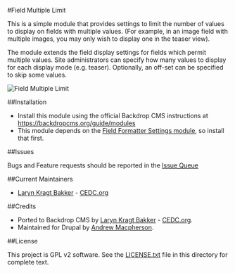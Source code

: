 #Field Multiple Limit

This is a simple module that provides settings to limit the number of values to 
display on fields with multiple values. (For example, in an image field
with multiple images, you may only wish to display one in the teaser view).

The module extends the field display settings for fields which permit multiple 
values. Site administrators can specify how many values to display for each 
display mode (e.g. teaser). Optionally, an off-set can be specified to skip 
some values. 

![Field Multiple Limit](https://github.com/backdrop-contrib/field_multiple_limit/blob/1.x-1.x/images/field_multiple_limit.jpg "Field Multiple Limit example")

##Installation

- Install this module using the official Backdrop CMS instructions at
  https://backdropcms.org/guide/modules
- This module depends on the 
  [Field Formatter Settings module](https://github.com/backdrop-contrib/field_formatter_settings), 
  so install that first.

##Issues

Bugs and Feature requests should be reported in the 
[Issue Queue](https://github.com/backdrop-contrib/field_multiple_limit/issues)

##Current Maintainers

- [Laryn Kragt Bakker](https://github.com/laryn) - [CEDC.org](https://cedc.org)

##Credits

- Ported to Backdrop CMS by [Laryn Kragt Bakker](https://github.com/laryn) - [CEDC.org](https://cedc.org).
- Maintained for Drupal by [Andrew Macpherson](https://github.com/fuzzbomb).

##License

This project is GPL v2 software. See the [LICENSE.txt](https://github.com/backdrop-contrib/field_multiple_limit/blob/1.x-1.x/LICENSE.txt) file in this directory for
complete text.
